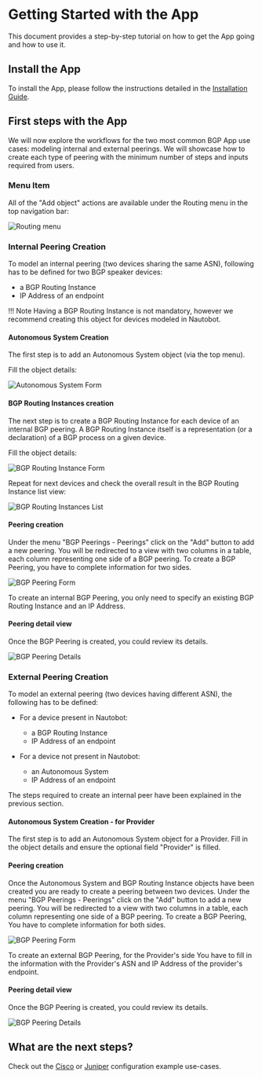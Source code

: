 # Getting Started with the App

This document provides a step-by-step tutorial on how to get the App going and how to use it.

## Install the App

To install the App, please follow the instructions detailed in the [Installation Guide](../admin/install.md).

## First steps with the App

We will now explore the workflows for the two most common BGP App use cases: modeling internal and external peerings. We will showcase how to create each type of peering with the minimum number of steps and inputs required from users.

### Menu Item

All of the "Add object" actions are available under the Routing menu in the top navigation bar:

![Routing menu](../images/menu.png "Routing Menu")

### Internal Peering Creation

To model an internal peering (two devices sharing the same ASN), following has to be defined for two BGP speaker devices:

- a BGP Routing Instance
- IP Address of an endpoint

!!! Note
    Having a BGP Routing Instance is not mandatory, however we recommend creating this object for devices modeled in Nautobot.

#### Autonomous System Creation

The first step is to add an Autonomous System object (via the top menu).

Fill the object details:

![Autonomous System Form](../images/add_asn_12345.png "Autonomous System Form")

#### BGP Routing Instances creation

The next step is to create a BGP Routing Instance for each device of an internal BGP peering.
A BGP Routing Instance itself is a representation (or a declaration) of a BGP process on a given device.

Fill the object details:

![BGP Routing Instance Form](../images/add_new_ri.png "BGP Routing Instance Form")

Repeat for next devices and check the overall result in the BGP Routing Instance list view:

![BGP Routing Instances List](../images/ri_list_view.png "BGP Routing Instances List")

#### Peering creation

Under the menu "BGP Peerings - Peerings" click on the "Add" button to add a new peering.
You will be redirected to a view with two columns in a table, each column representing one side of a BGP peering.
To create a BGP Peering, you have to complete information for two sides.

![BGP Peering Form](../images/add_internal_peering.png "BGP Peering Form")

To create an internal BGP Peering, you only need to specify an existing BGP Routing Instance and an IP Address.

#### Peering detail view

Once the BGP Peering is created, you could review its details.

![BGP Peering Details](../images/internal_peering_created.png "BGP Peering Details")


### External Peering Creation

To model an external peering (two devices having different ASN), the following has to be defined:

- For a device present in Nautobot:
    - a BGP Routing Instance
    - IP Address of an endpoint

- For a device not present in Nautobot:
    - an Autonomous System
    - IP Address of an endpoint

The steps required to create an internal peer have been explained in the previous section.

#### Autonomous System Creation - for Provider

The first step is to add an Autonomous System object for a Provider.
Fill in the object details and ensure the optional field "Provider" is filled.

#### Peering creation

Once the Autonomous System and BGP Routing Instance objects have been created you are ready to create a peering between two devices.
Under the menu "BGP Peerings - Peerings" click on the "Add" button to add a new peering.
You will be redirected to a view with two columns in a table, each column representing one side of a BGP peering.
To create a BGP Peering, You have to complete information for both sides.

![BGP Peering Form](../images/add_external_peering.png "BGP Peering Form")

To create an external BGP Peering, for the Provider's side You have to fill in the information with the Provider's ASN and IP Address of the provider's endpoint.

#### Peering detail view

Once the BGP Peering is created, you could review its details.

![BGP Peering Details](../images/external_peering_created.png "BGP Peering Details")



## What are the next steps?

Check out the [Cisco](cisco_use_case.md) or [Juniper](juniper_use_case.md) configuration example use-cases.
